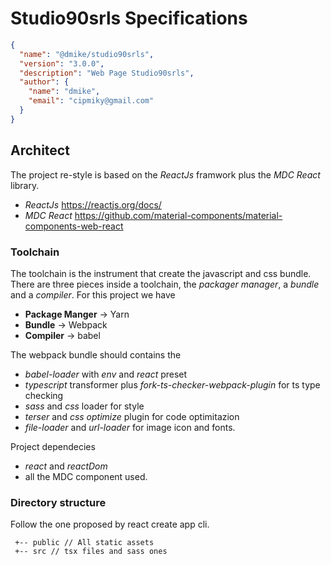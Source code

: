 Studio90srls Specifications
===========================

```json
{
  "name": "@dmike/studio90srls",
  "version": "3.0.0",
  "description": "Web Page Studio90srls",
  "author": {
    "name": "dmike",
    "email": "cipmiky@gmail.com"
  }
}
```

## Architect

The project re-style is based on the _ReactJs_ framwork plus the _MDC React_ library.

* _ReactJs_ https://reactjs.org/docs/
* _MDC React_ https://github.com/material-components/material-components-web-react

### Toolchain

The toolchain is the instrument that create the javascript and css bundle. There are three 
pieces inside a toolchain, the *packager manager*, a *bundle* and a *compiler*.
For this project we have

* **Package Manger**  -> Yarn
* **Bundle** -> Webpack
* **Compiler** -> babel

The webpack bundle should contains the 

- _babel-loader_ with _env_ and _react_ preset 
- _typescript_ transformer plus _fork-ts-checker-webpack-plugin_ for ts type checking
- _sass_ and _css_ loader for style
- _terser_ and _css optimize_ plugin for code optimitazion 
- _file-loader_ and _url-loader_ for image icon and fonts.

Project dependecies
 - _react_ and _reactDom_
 - all the MDC component used.

### Directory structure

Follow the one proposed by react create app cli.

```
 +-- public // All static assets
 +-- src // tsx files and sass ones
```